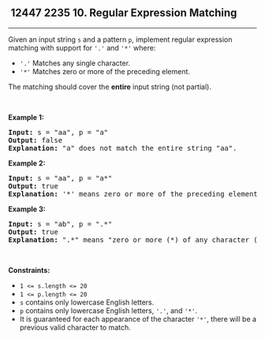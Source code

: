 <h2> 12447 2235
10. Regular Expression Matching</h2><hr><div><p>Given an input string <code>s</code>&nbsp;and a pattern <code>p</code>, implement regular expression matching with support for <code>'.'</code> and <code>'*'</code> where:</p>

<ul>
	<li><code>'.'</code> Matches any single character.​​​​</li>
	<li><code>'*'</code> Matches zero or more of the preceding element.</li>
</ul>

<p>The matching should cover the <strong>entire</strong> input string (not partial).</p>

<p>&nbsp;</p>
<p><strong class="example">Example 1:</strong></p>

<pre><strong>Input:</strong> s = "aa", p = "a"
<strong>Output:</strong> false
<strong>Explanation:</strong> "a" does not match the entire string "aa".
</pre>

<p><strong class="example">Example 2:</strong></p>

<pre><strong>Input:</strong> s = "aa", p = "a*"
<strong>Output:</strong> true
<strong>Explanation:</strong> '*' means zero or more of the preceding element, 'a'. Therefore, by repeating 'a' once, it becomes "aa".
</pre>

<p><strong class="example">Example 3:</strong></p>

<pre><strong>Input:</strong> s = "ab", p = ".*"
<strong>Output:</strong> true
<strong>Explanation:</strong> ".*" means "zero or more (*) of any character (.)".
</pre>

<p>&nbsp;</p>
<p><strong>Constraints:</strong></p>

<ul>
	<li><code>1 &lt;= s.length&nbsp;&lt;= 20</code></li>
	<li><code>1 &lt;= p.length&nbsp;&lt;= 20</code></li>
	<li><code>s</code> contains only lowercase English letters.</li>
	<li><code>p</code> contains only lowercase English letters, <code>'.'</code>, and&nbsp;<code>'*'</code>.</li>
	<li>It is guaranteed for each appearance of the character <code>'*'</code>, there will be a previous valid character to match.</li>
</ul>
</div>